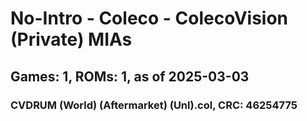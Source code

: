 # No-Intro - Coleco - ColecoVision (Private) MIAs
## Games: 1, ROMs: 1, as of 2025-03-03

### CVDRUM (World) (Aftermarket) (Unl).col, CRC: 46254775
